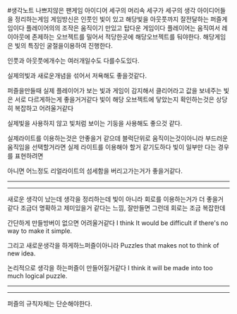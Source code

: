 #생각노트 
나쁘지않은 팬게임 아이디어
세구의 머리속 세구가 세구의 생각 아이디어들을 정리하는게임
게임방신은 
인풋인 빛이 있고 해당빛을 아웃풋까지 잘전달하는 퍼즐게임이다
플레이어의의 조작은 움직이기 만있고 탑다운 게임이다
플레이어는 움직여서 레이아웃에 존제하는 오브젝트를 밀어서 적당한곳에 해당오브젝트를 둬야한다.
해당게임은 빛의 특징인 굴절을이용하여 진행한다.

인풋과 아웃풋에개수는 여러개일수도 다를수도있다.

실제의빛과 새로운개념을 섞어서 저욕해도 좋을것같다.

퍼즐을만들때 실제 플레이어가 보는 빛과 게임이 감지해서 클리어라고 값을 보네주는 빛은 서로 다르게하는게 좋을거거같다 빛이 해당 오브젝트에 닿았는지 확인하는것은 상당히 복잡하고 어려울거같다

실제빛을 사용하지 않고 빛처럼 보이는 기둥을 사용해도 좋으것 같다.

실제라이트를 이용하는것은 안좋을거 같으데
블럭단위로 움직이는것이아니라
부드러운 움직임을 선택할거라면 실제 라이트를 이용해야 할거 같기도하다
빛이 일부만 다는 경우를 표현하려면

아니면 어느정도 리얼라이트의 섬세함을 버리고가는거가 좋을거같다.

---
---


새로운 생각이 났는데
생각을 정리하는데 빛이 아니라 회로를 이용하는거가 더 좋을거 같다
조금더 명확하고 제미있을거 같다는 느낌, 잘만들면
그런데 회로는 조금 복잡한데

간단하게 만들방버이 없으면 어려울거같다
I think It would be difficult if there's no way to make it simple.

그리고 새로운생각을 하게하느퍼즐이아니라
Puzzles that makes not to think of new idea.

논리적으로 생각을 하는퍼즐이 만들어질거같다
I think it will be made into too much logical puzzle.

---
---

퍼즐의 규칙자체는 단순해야한다.
